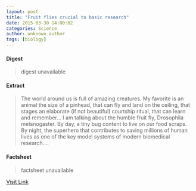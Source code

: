 ```yaml
---
layout: post
title: "Fruit flies crucial to basic research"
date: 2015-03-30 14:00:02
categories: Science
author: unknown author
tags: [biology]
---
```



#### Digest
>digest unavailable

#### Extract
>The world around us is full of amazing creatures. My favorite is an animal the size of a pinhead, that can fly and land on the ceiling, that stages an elaborate (if not beautiful) courtship ritual, that can learn and remember… I am talking about the humble fruit fly, Drosophila melanogaster. By day, a tiny bug content to live on our food scraps. By night, the superhero that contributes to saving millions of human lives as one of the key model systems of modern biomedical research....

#### Factsheet
>factsheet unavailable

[Visit Link](http://phys.org/news346924687.html)


